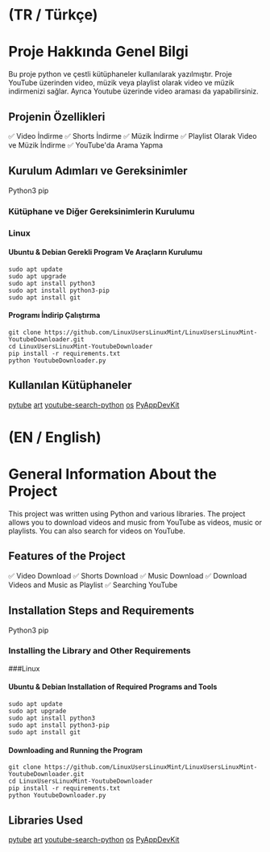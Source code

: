 # (TR / Türkçe)

# Proje Hakkında Genel Bilgi
Bu proje python ve çestli kütüphaneler kullanılarak yazılmıştır. Proje YouTube üzerinden video, müzik veya playlist olarak video ve müzik indirmenizi sağlar. Ayrıca Youtube üzerinde video araması da yapabilirsiniz.



## Projenin Özellikleri
✅ Video İndirme
✅ Shorts İndirme
✅ Müzik İndirme
✅ Playlist Olarak Video ve Müzik İndirme
✅ YouTube'da Arama Yapma 

## Kurulum Adımları ve Gereksinimler
Python3
pip

### Kütüphane ve Diğer Gereksinimlerin Kurulumu

### Linux
#### Ubuntu & Debian Gerekli Program Ve Araçların Kurulumu
````
sudo apt update
sudo apt upgrade
sudo apt install python3
sudo apt install python3-pip
sudo apt install git
````

#### Programı İndirip Çalıştırma
````
git clone https://github.com/LinuxUsersLinuxMint/LinuxUsersLinuxMint-YoutubeDownloader.git
cd LinuxUsersLinuxMint-YoutubeDownloader
pip install -r requirements.txt
python YoutubeDownloader.py
````



## Kullanılan Kütüphaneler
[pytube](https://github.com/pytube/pytube)
[art](https://github.com/sepandhaghighi/art)
[youtube-search-python](https://github.com/alexmercerind/youtube-search-python)
[os](https://github.com/python/cpython/blob/main/Lib/os.py)
[PyAppDevKit](https://github.com/LinuxUsersLinuxMint/PyAppDevKit)


# (EN / English)

# General Information About the Project
This project was written using Python and various libraries. The project allows you to download videos and music from YouTube as videos, music or playlists. You can also search for videos on YouTube.



## Features of the Project
✅ Video Download
✅ Shorts Download
✅ Music Download
✅ Download Videos and Music as Playlist
✅ Searching YouTube

## Installation Steps and Requirements
Python3
pip

### Installing the Library and Other Requirements

###Linux
#### Ubuntu & Debian Installation of Required Programs and Tools
````
sudo apt update
sudo apt upgrade
sudo apt install python3
sudo apt install python3-pip
sudo apt install git
````

#### Downloading and Running the Program
````
git clone https://github.com/LinuxUsersLinuxMint/LinuxUsersLinuxMint-YoutubeDownloader.git
cd LinuxUsersLinuxMint-YoutubeDownloader
pip install -r requirements.txt
python YoutubeDownloader.py
````



## Libraries Used
[pytube](https://github.com/pytube/pytube)
[art](https://github.com/sepandhaghighi/art)
[youtube-search-python](https://github.com/alexmercerind/youtube-search-python)
[os](https://github.com/python/cpython/blob/main/Lib/os.py)
[PyAppDevKit](https://github.com/LinuxUsersLinuxMint/PyAppDevKit)